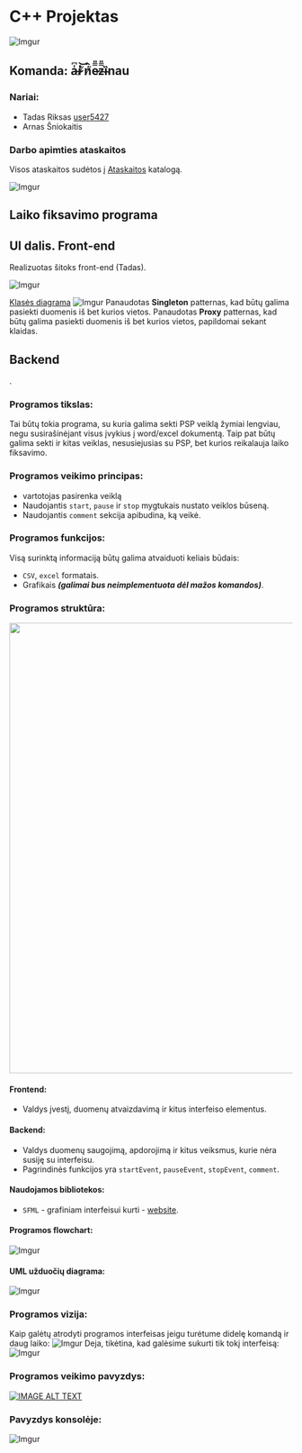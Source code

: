 # C++ Projektas
<!--![Imgur](https://imgur.com/TseEA4k.png)-->
![Imgur](https://imgur.com/TyNHcmc.png)
## Komanda: a̶͗͆i̷̍͝ ̸͑͛ń̸̂e̷̿̎z̴̿̎ȉ̴nau
### Nariai:
- Tadas Riksas [user5427](https://github.com/user5427)
- Arnas Šniokaitis

### Darbo apimties ataskaitos
Visos ataskaitos sudėtos į [Ataskaitos](Ataskaitos) katalogą.

![Imgur](https://imgur.com/TyNHcmc.png)
## Laiko fiksavimo programa

## UI dalis. Front-end
Realizuotas šitoks front-end (Tadas).

[//]: # (![Imgur]&#40;https://imgur.com/OQ6Rz9W.png&#41;)
[//]: # (![Imgur]&#40;https://imgur.com/am4Z0vW.png&#41;)
![Imgur](https://imgur.com/u0nKXPQ.gif)

[Klasės diagrama](https://imgur.com/mvluO30.png)
![Imgur](https://imgur.com/mvluO30.png)
Panaudotas **Singleton** patternas, kad būtų galima pasiekti duomenis iš bet kurios vietos.
Panaudotas **Proxy** patternas, kad būtų galima pasiekti duomenis iš bet kurios vietos, papildomai sekant klaidas.

## Backend
.

### Programos tikslas:
Tai būtų tokia programa, su kuria galima sekti PSP veiklą žymiai lengviau, 
negu susirašinėjant visus įvykius į word/excel dokumentą. Taip pat būtų 
galima sekti ir kitas veiklas, nesusiejusias su PSP, bet kurios reikalauja 
laiko fiksavimo. 

### Programos veikimo principas:
* vartotojas pasirenka veiklą
* Naudojantis `start`, `pause` ir `stop` mygtukais nustato veiklos būseną.
* Naudojantis `comment` sekcija apibudina, ką veikė.

### Programos funkcijos:
Visą surinktą informaciją būtų galima atvaiduoti keliais būdais:
* `CSV`, `excel` formatais.
* Grafikais ***(galimai bus neimplementuota dėl mažos komandos)***. 

### Programos struktūra:
<img src="https://imgur.com/1VFR1bb.png" width="800">

#### Frontend:
* Valdys įvestį, duomenų atvaizdavimą ir kitus interfeiso elementus.

#### Backend:
* Valdys duomenų saugojimą, apdorojimą ir kitus veiksmus, kurie nėra susiję su interfeisu.
* Pagrindinės funkcijos yra `startEvent`, `pauseEvent`, `stopEvent`, `comment`.


#### Naudojamos bibliotekos:
* `SFML` - grafiniam interfeisui kurti - [website](https://www.sfml-dev.org/).

#### Programos flowchart:

![Imgur](https://imgur.com/YKMPDOi.png)

#### UML užduočių diagrama:
![Imgur](https://imgur.com/EMBjkiE.png)

### Programos vizija:
Kaip galėtų atrodyti programos interfeisas jeigu turėtume didelę komandą ir daug laiko:
![Imgur](https://imgur.com/kv7Vs5n.png)
Deja, tikėtina, kad galėsime sukurti tik tokį interfeisą:
![Imgur](https://imgur.com/5ERUZyN.png)

### Programos veikimo pavyzdys:
[![IMAGE ALT TEXT](https://imgur.com/f6U0fmw.png)](http://www.youtube.com/watch?v=FC6kq6OVsIQ "Video Title")

### Pavyzdys konsolėje:
![Imgur](https://imgur.com/SO93aFm.png)



